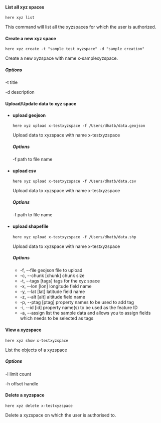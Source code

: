 
#### List all xyz spaces 

```
here xyz list
```

This command will list all the xyzspaces for which the user is authorized.

#### Create a new xyz space 

```
here xyz create -t "sample test xyzspace" -d "sample creation"
```

Create a new xyzspace with name x-samplexyzspace. 

##### Options 

-t title

-d description

#### Upload/Update  data to xyz space 
- #### upload geojson
    ```
    here xyz upload x-testxyzspace -f /Users/dhatb/data.geojson
    ```
    Upload data to xyzspace with name x-testxyzspace
    ##### Options 
    -f path to file name
- #### upload csv
    ```
    here xyz upload x-testxyzspace -f /Users/dhatb/data.csv
    ```
    Upload data to xyzspace with name x-testxyzspace
    ##### Options 
    -f path to file name

- #### upload shapefile
    ```
    here xyz upload x-testxyzspace -f /Users/dhatb/data.shp
    ```
    Upload data to xyzspace with name x-testxyzspace
    ##### Options 
    - -f, --file <file>    geojson file to upload
    - -c, --chunk [chunk]  chunk size
    - -t, --tags [tags]    tags for the xyz space
    - -x, --lon [lon]      longitude field name
    - -y, --lat [lat]      latitude field name
    - -z, --alt [alt]      altitude field name
    - -p, --ptag [ptag]    property names to be used to add tag
    - -i, --id [id]        property name(s) to be used as the feature ID
    - -a, --assign         list the sample data and allows you to assign fields which needs to be selected as tags
    
#### View a xyzspace  

```
here xyz show x-testxyzspace
```

List the objects of a xyzspace 

##### Options 

-l limit count

-h offset handle 

#### Delete a xyzspace 

```
here xyz delete x-testxyzspace
```

Delete a xyzspace on which the user is authorised to.


